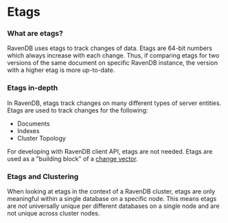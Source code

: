 ﻿# Etags

### What are etags?
RavenDB uses etags to track changes of data. Etags are 64-bit numbers which always increase with each change.
Thus, if comparing etags for two versions of the same document on specific RavenDB instance, the version with a higher etag is more up-to-date.

### Etags in-depth
In RavenDB, etags track changes on many different types of server entities. 
Etags are used to track changes for the following:
* Documents
* Indexes
* Cluster Topology

For developing with RavenDB client API, etags are not needed. Etags are used as a "building block" of a [change vector](../server/clustering/change-vector).

### Etags and Clustering
When looking at etags in the context of a RavenDB cluster, etags are only meaningful within a single database on a specific node.
This means etags are _not_ universally unique per different databases on a single node and are not unique across cluster nodes.
